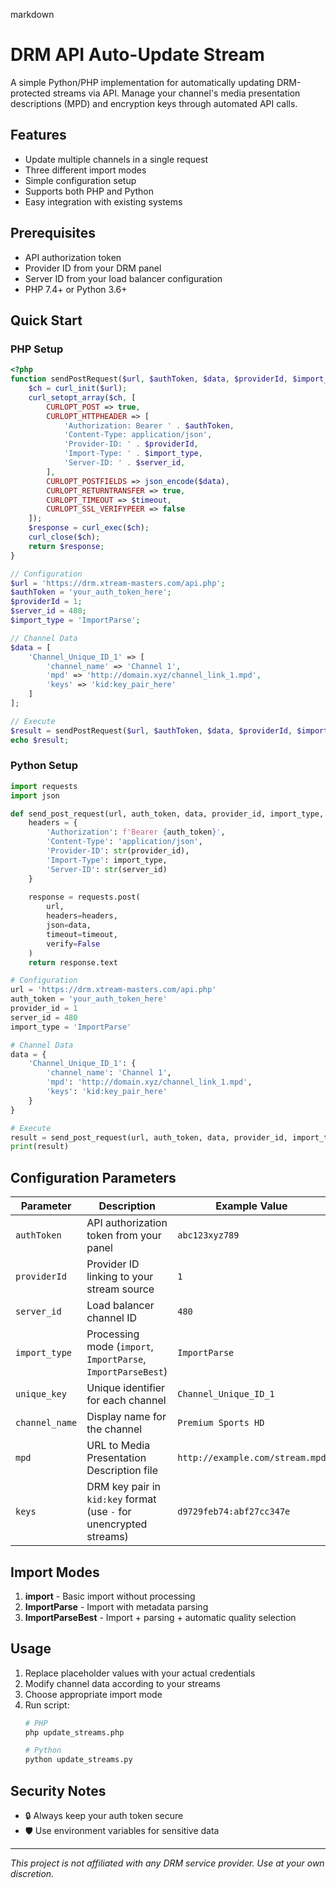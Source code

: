 markdown
# DRM API Auto-Update Stream

A simple Python/PHP implementation for automatically updating DRM-protected streams via API. Manage your channel's media presentation descriptions (MPD) and encryption keys through automated API calls.

## Features

- Update multiple channels in a single request
- Three different import modes
- Simple configuration setup
- Supports both PHP and Python
- Easy integration with existing systems

## Prerequisites

- API authorization token
- Provider ID from your DRM panel
- Server ID from your load balancer configuration
- PHP 7.4+ or Python 3.6+

## Quick Start

### PHP Setup
```php
<?php
function sendPostRequest($url, $authToken, $data, $providerId, $import_type, $server_id, $timeout = 30) {
    $ch = curl_init($url);
    curl_setopt_array($ch, [
        CURLOPT_POST => true,
        CURLOPT_HTTPHEADER => [
            'Authorization: Bearer ' . $authToken,
            'Content-Type: application/json',
            'Provider-ID: ' . $providerId,
            'Import-Type: ' . $import_type,
            'Server-ID: ' . $server_id,
        ],
        CURLOPT_POSTFIELDS => json_encode($data),
        CURLOPT_RETURNTRANSFER => true,
        CURLOPT_TIMEOUT => $timeout,
        CURLOPT_SSL_VERIFYPEER => false
    ]);
    $response = curl_exec($ch);
    curl_close($ch);
    return $response;
}

// Configuration
$url = 'https://drm.xtream-masters.com/api.php';
$authToken = 'your_auth_token_here';
$providerId = 1;
$server_id = 480;
$import_type = 'ImportParse';

// Channel Data
$data = [
    'Channel_Unique_ID_1' => [
        'channel_name' => 'Channel 1',
        'mpd' => 'http://domain.xyz/channel_link_1.mpd',
        'keys' => 'kid:key_pair_here'
    ]
];

// Execute
$result = sendPostRequest($url, $authToken, $data, $providerId, $import_type, $server_id);
echo $result;
```

### Python Setup
```python
import requests
import json

def send_post_request(url, auth_token, data, provider_id, import_type, server_id, timeout=30):
    headers = {
        'Authorization': f'Bearer {auth_token}',
        'Content-Type': 'application/json',
        'Provider-ID': str(provider_id),
        'Import-Type': import_type,
        'Server-ID': str(server_id)
    }
    
    response = requests.post(
        url,
        headers=headers,
        json=data,
        timeout=timeout,
        verify=False
    )
    return response.text

# Configuration
url = 'https://drm.xtream-masters.com/api.php'
auth_token = 'your_auth_token_here'
provider_id = 1
server_id = 480
import_type = 'ImportParse'

# Channel Data
data = {
    'Channel_Unique_ID_1': {
        'channel_name': 'Channel 1',
        'mpd': 'http://domain.xyz/channel_link_1.mpd',
        'keys': 'kid:key_pair_here'
    }
}

# Execute
result = send_post_request(url, auth_token, data, provider_id, import_type, server_id)
print(result)
```

## Configuration Parameters

| Parameter       | Description                                                                 | Example Value            |
|-----------------|-----------------------------------------------------------------------------|--------------------------|
| `authToken`     | API authorization token from your panel                                     | `abc123xyz789`           |
| `providerId`    | Provider ID linking to your stream source                                   | `1`                      |
| `server_id`     | Load balancer channel ID                                                    | `480`                    |
| `import_type`   | Processing mode (`import`, `ImportParse`, `ImportParseBest`)                | `ImportParse`            |
| `unique_key`    | Unique identifier for each channel                                          | `Channel_Unique_ID_1`    |
| `channel_name`  | Display name for the channel                                                | `Premium Sports HD`      |
| `mpd`           | URL to Media Presentation Description file                                  | `http://example.com/stream.mpd` |
| `keys`          | DRM key pair in `kid:key` format (use `-` for unencrypted streams)          | `d9729feb74:abf27cc347e` |

## Import Modes

1. **import** - Basic import without processing
2. **ImportParse** - Import with metadata parsing
3. **ImportParseBest** - Import + parsing + automatic quality selection

## Usage

1. Replace placeholder values with your actual credentials
2. Modify channel data according to your streams
3. Choose appropriate import mode
4. Run script:
   ```bash
   # PHP
   php update_streams.php
   
   # Python
   python update_streams.py
   ```

## Security Notes

- 🔒 Always keep your auth token secure
- 🛡️ Use environment variables for sensitive data

---

*This project is not affiliated with any DRM service provider. Use at your own discretion.*
